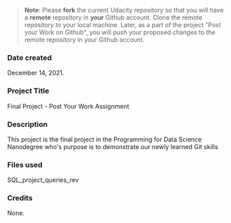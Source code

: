 >**Note**: Please **fork** the current Udacity repository so that you will have a **remote** repository in **your** Github account. Clone the remote repository to your local machine. Later, as a part of the project "Post your Work on Github", you will push your proposed changes to the remote repository in your Github account.

### Date created
December 14, 2021.

### Project Title
Final Project - Post Your Work Assignment

### Description
This project is the final project in the Programming for Data Science Nanodegree who's purpose is to demonstrate our newly learned Git skills

### Files used
SQL_project_queries_rev

### Credits
None.
